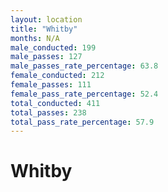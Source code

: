 ```yaml
---
layout: location
title: "Whitby"
months: N/A
male_conducted: 199
male_passes: 127
male_passes_rate_percentage: 63.8
female_conducted: 212
female_passes: 111
female_pass_rate_percentage: 52.4
total_conducted: 411
total_passes: 238
total_pass_rate_percentage: 57.9
---
```


# Whitby
